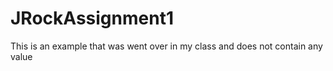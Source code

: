 # JRockAssignment1

This is an example that was went over in my class and does not contain any value
